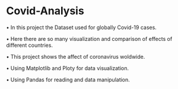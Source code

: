 # Covid-Analysis
•	In this project the Dataset used for globally Covid-19 cases.

•	Here there are so many visualization and comparison of effects of different countries.

•	This project shows the affect of coronavirus woldwide.

•	Using Matplotlib and Ploty for data visualization.

•	Using Pandas for reading and data manipulation.
